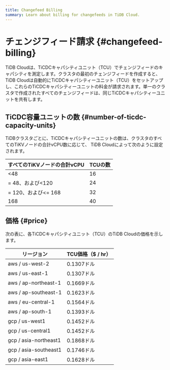 ```yaml
---
title: Changefeed Billing
summary: Learn about billing for changefeeds in TiDB Cloud.
---
```


# チェンジフィード請求 {#changefeed-billing}

TiDB Cloudは、TiCDCキャパシティユニット（TCU）でチェンジフィードのキャパシティを測定します。クラスタの最初のチェンジフィードを作成すると、 TiDB Cloudは自動的にTiCDCキャパシティーユニット（TCU）をセットアップし、これらのTiCDCキャパシティーユニットの料金が請求されます。単一のクラスタで作成されたすべてのチェンジフィードは、同じTiCDCキャパシティーユニットを共有します。

## TiCDC容量ユニットの数 {#number-of-ticdc-capacity-units}

TiDBクラスタごとに、TiCDCキャパシティーユニットの数は、クラスタのすべてのTiKVノードの合計vCPU数に応じて、 TiDB Cloudによって次のように設定されます。

| すべてのTiKVノードの合計vCPU | TCUの数 |
| ------------------ | ----- |
| &lt;48             | 16    |
| = 48、および&lt;120    | 24    |
| = 120、および&lt;= 168 | 32    |
| 168                | 40    |

## 価格 {#price}

次の表に、各TiCDCキャパシティユニット（TCU）のTiDB Cloudの価格を示します。

| リージョン                 | TCU価格（$ / hr） |
| --------------------- | ------------- |
| aws / us-west-2       | 0.1307ドル      |
| aws / us-east-1       | 0.1307ドル      |
| aws / ap-northeast-1  | 0.1669ドル      |
| aws / ap-southeast-1  | 0.1623ドル      |
| aws / eu-central-1    | 0.1564ドル      |
| aws / ap-south-1      | 0.1393ドル      |
| gcp / us-west1        | 0.1452ドル      |
| gcp / us-central1     | 0.1452ドル      |
| gcp / asia-northeast1 | 0.1868ドル      |
| gcp / asia-southeast1 | 0.1746ドル      |
| gcp / asia-east1      | 0.1628ドル      |

